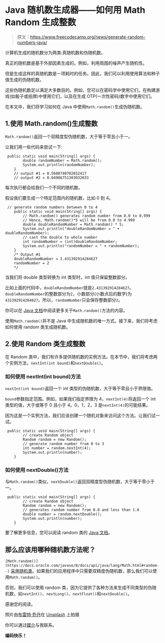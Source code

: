 # Java 随机数生成器——如何用 Math Random 生成整数

> 原文：<https://www.freecodecamp.org/news/generate-random-numbers-java/>

计算机生成的随机数分为两类:真随机数和伪随机数。

真正的随机数是基于外部因素生成的。例如，利用周围的噪声产生随机性。

但是生成这样的真随机数是一项耗时的任务。因此，我们可以利用使用算法和种子值生成的伪随机数。

这些伪随机数足以满足大多数目的。例如，您可以在密码学中使用它们，在构建游戏(如骰子或纸牌)中使用它们，以及在生成 OTP(一次性密码)数字中使用它们。

在本文中，我们将学习如何在 Java 中使用`Math.random()`生成伪随机数。

## 1.使用 Math.random()生成整数

`Math.random()`返回一个双精度型伪随机数，大于等于零且小于一。

让我们用一些代码来尝试一下:

```
 public static void main(String[] args) {
        double randomNumber = Math.random();
        System.out.println(randomNumber);
    }
    // output #1 = 0.5600740702032417
    // output #2 = 0.04906751303932033
```

每次执行都会给我们一个不同的随机数。

假设我们要生成一个特定范围内的随机数，比如 0 到 4。

```
 // generate random numbers between 0 to 4
    public static void main(String[] args) {
        // Math.random() generates random number from 0.0 to 0.999
        // Hence, Math.random()*5 will be from 0.0 to 4.999
        double doubleRandomNumber = Math.random() * 5;
        System.out.println("doubleRandomNumber = " + doubleRandomNumber);
        // cast the double to whole number
        int randomNumber = (int)doubleRandomNumber;
        System.out.println("randomNumber = " + randomNumber);
    }
    /* Output #1
    doubleRandomNumber = 2.431392914284627
    randomNumber = 2
    */
```

当我们将 double 类型转换为 int 类型时，int 值只保留整数部分。

比如上面的代码中，`doubleRandomNumber`就是`2.431392914284627`。`doubleRandomNumber`的整数部分为`2`，小数部分(小数点后的数字)为`431392914284627`。所以，`randomNumber`只会保存整数部分`2`。

你可以在 [Java 文档](https://docs.oracle.com/javase/8/docs/api/java/lang/Math.html)中阅读更多关于`Math.random()`方法的内容。

使用`Math.random()`并不是 Java 中生成随机数的唯一方式。接下来，我们将考虑如何使用 random 类生成随机数。

## 2.使用 Random 类生成整数

在 Random 类中，我们有许多提供随机数的实例方法。在本节中，我们将考虑两个实例方法，`nextInt(int bound)`和`nextDouble()`。

### 如何使用 nextInt(int bound)方法

`nextInt(int bound)`返回一个 int 类型的伪随机数，大于等于零且小于界限值。

`bound`参数指定范围。例如，如果我们指定界限为 4，`nextInt(4)`将返回一个 int 类型的值，大于或等于 0 且小于 4。0，1，2，3 是`nextInt(4)`的可能结果。

因为这是一个实例方法，我们应该创建一个随机对象来访问这个方法。让我们试一试。

```
 public static void main(String[] args) {
        // create Random object
        Random random = new Random();
        // generate random number from 0 to 3
        int number = random.nextInt(4);
        System.out.println(number);
    }
```

### 如何使用 nextDouble()方法

与`Math.random()`类似，`nextDouble()`返回双精度型伪随机数，大于等于零小于一。

```
 public static void main(String[] args) {
        // create Random object
        Random random = new Random();
        // generates random number from 0.0 and less than 1.0
        double number = random.nextDouble();
        System.out.println(number);
    }
```

要了解更多信息，您可以阅读 random 类的 [Java 文档](https://docs.oracle.com/javase/8/docs/api/java/util/Random.html)。

## 那么应该用哪种随机数方法呢？

`[Math.random()](https://docs.oracle.com/javase/8/docs/api/java/lang/Math.html#random--)` [采用随机类](https://docs.oracle.com/javase/8/docs/api/java/lang/Math.html#random--)。如果我们的应用程序中只需要双精度伪随机数，那么我们可以使用`Math.random()`。

否则，我们可以使用 random 类，因为它提供了各种方法来生成不同类型的伪随机数，如`nextInt()`、`nextLong()`、`nextFloat()`和`nextDouble()`。

感谢您的阅读。

照片由[布雷特·乔丹](https://unsplash.com/@brett_jordan?utm_source=unsplash&utm_medium=referral&utm_content=creditCopyText)在 [Unsplash](https://unsplash.com/s/photos/random-numbers?utm_source=unsplash&utm_medium=referral&utm_content=creditCopyText) 上拍摄

你可以通过[媒介](https://mvthanoshan.medium.com/)与我联系。

**编码快乐！**